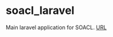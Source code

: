 # soacl_laravel
Main laravel application for SOACL.
[URL](http://laurenslaravelwebapp.azurewebsites.net/)
